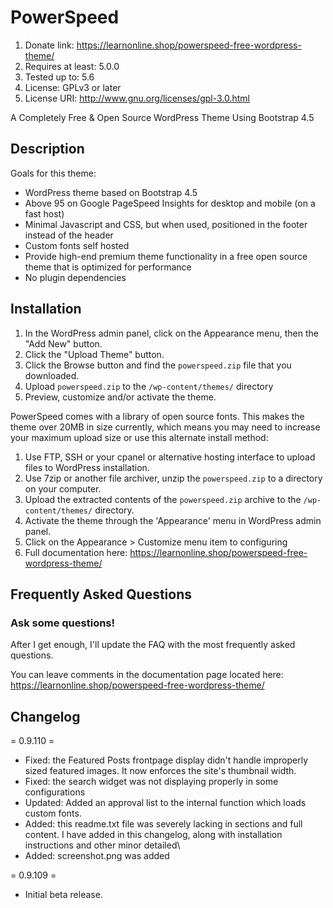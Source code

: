 # PowerSpeed

1. Donate link: https://learnonline.shop/powerspeed-free-wordpress-theme/
1. Requires at least: 5.0.0
1. Tested up to: 5.6
1. License: GPLv3 or later
1. License URI: http://www.gnu.org/licenses/gpl-3.0.html

A Completely Free & Open Source WordPress Theme Using Bootstrap 4.5

## Description

Goals for this theme:
 * WordPress theme based on Bootstrap 4.5
 * Above 95 on Google PageSpeed Insights for desktop and mobile (on a fast host)
 * Minimal Javascript and CSS, but when used, positioned in the footer instead of the header
 * Custom fonts self hosted
 * Provide high-end premium theme functionality in a free open source theme that is optimized for performance
 * No plugin dependencies

## Installation

 1. In the WordPress admin panel, click on the Appearance menu, then the "Add New" button.
 1. Click the "Upload Theme" button.
 1. Click the Browse button and find the `powerspeed.zip` file that you downloaded.
 1. Upload `powerspeed.zip` to the `/wp-content/themes/` directory
 1. Preview, customize and/or activate the theme.

PowerSpeed comes with a library of open source fonts.  This makes the theme over 20MB in size currently, which means you may need to increase your maximum upload size or use this alternate install method:

1. Use FTP, SSH or your cpanel or alternative hosting interface to upload files to WordPress installation.
1. Use 7zip or another file archiver, unzip the `powerspeed.zip` to a directory on your computer.
1. Upload the extracted contents of the `powerspeed.zip` archive to the `/wp-content/themes/` directory.
1. Activate the theme through the 'Appearance' menu in WordPress admin panel.
1. Click on the Appearance > Customize menu item to configuring
1. Full documentation here: https://learnonline.shop/powerspeed-free-wordpress-theme/

## Frequently Asked Questions

###  Ask some questions!

After I get enough, I'll update the FAQ with the most frequently asked questions.

You can leave comments in the documentation page located here: https://learnonline.shop/powerspeed-free-wordpress-theme/

##  Changelog

= 0.9.110 =
* Fixed: the Featured Posts frontpage display didn't handle improperly sized featured images.  It now enforces the site's thumbnail width.
* Fixed: the search widget was not displaying properly in some configurations
* Updated: Added an approval list to the internal function which loads custom fonts.
* Added: this readme.txt file was severely lacking in sections and full content.  I have added in this changelog, along with installation instructions and other minor detailed\
* Added: screenshot.png was added

= 0.9.109 =
* Initial beta release.
